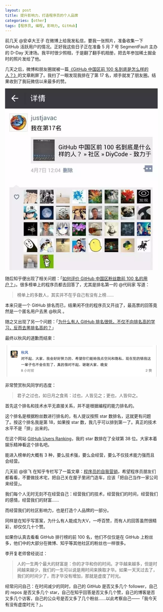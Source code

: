 ```yaml
---
layout: post
title: 提升影响力，打造程序员的个人品牌
categories: [other]
tags: [程序员, 编程, 影响力, GitHub]
---
```


前几天 @安卓大王子 在微博上给我发私信，要我一张照片，准备收集一下 GitHub 活跃用户的情况。正好我这些日子正在准备 5 月 7 号 SegmentFault 主办的 D-Day 天津场。我平时很少照相，于是翻了翻手机相册，把去年参加稀土掘金时的照片发给了他。

几天之后，微博和朋友圈就被一篇[《GitHub 中国区前 100 名到底是怎么样的人？》](http://diycode.cc/topics/23)的文章刷屏了。我扫了一眼发现我排在了第 17 名，顺手就发了朋友圈。结果收到了我玩微信以来最多的赞。

![](/assets/images/personal-brand-of-programmers-1.png)

随后知乎便出现了相关问题：「[如何评价 GitHub 中国区粉丝数前 100 名的用户？](https://www.zhihu.com/question/42256682)」。很多榜单上的程序员都去回答了，尤其是排名第一的 @代码家 写道：

> 榜单上的多数人，其实并不在乎自己有没有上榜……

本来只是一个 GitHub 排名而已，结果闲不住的程序员又开战了，最高票的回答竟然是一个匿名用户去黑 @秋风 。

随之又出现了另一个问题：「[为什么有人 GitHub 排名很低，不仅不向排名高的学习，反而去黑排名高的？](https://www.zhihu.com/question/42689999)」

最终以秋风的道歉而结束：

![](/assets/images/personal-brand-of-programmers-2.png)

非常赞赏秋风同学的态度：

> 君子之过也，如日月之食焉：过也，人皆见之；更也，人皆仰之。

首先这个排名和技术水平无直接关系，并不是根据编程的能力排名的。

这个排名是根据粉丝数进行排名的，有人提议按照 star 数排名，这就更有问题了。按这个排名我是第 18，如果按 star 数，我几乎可以排到第一了。真正的技术水平不是「排」出来的。

在这个网站 [GitHub Users Ranking](https://github-ranking.com/users)，我的 star 数排在了全球第 38 位。大家本着娱乐精神看这个排名吧。

能进入榜单的大概有 3 种，要么技术强，要么会经营，要么不仅技术能力强而且会经营。

几天前 @徐飞 在知乎专栏写了一篇文章：[程序员的自我营销](https://zhuanlan.zhihu.com/p/20736908)，希望程序员朋友们都看看，不要做技术宅，把自己关在屋子里闭门造车，应该「把自己当作一家公司来经营」。

我们每个人无时无刻不在经营自己：经营我们的技术，经营我们的时间，经营我们的感情，经营我们的财富……

而经营我们的社区影响力，也是打造个人品牌的一部分。

同样是在知乎写答案，为什么有人能成为大V，一呼百赞，而有人的回答虽然很精彩，却仅仅几十个赞。

如果你认真去看看 GitHub 排行榜的前 100 名，他们不仅仅是在 GitHub 上粉丝多，他们中的大部分在微博、知乎等其他社区的粉丝也一样很多。

李开复老师曾经说过：

> 人的一生两个最大的财富是：你的才华和你的时间。才华越来越多，但是时间越来越少，我们的一生可以说是用时间来换取才华。如果一天天过去了，我们的时间少了，而才华没有增加，那就是虚度了时光。

经常问问自己：在时间减少的同时，自己的 GitHub 是否又多几个 follower，自己的 repos 是否又多几个 star，自己在知乎回答是否又多几个赞，自己的博客是否又多几个访客，自己的公众号是否又多了几个粉丝……以此考察自己——「我今天有没有虚度时光？」。